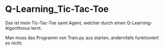 # Q-Learning_Tic-Tac-Toe
Das ist mein Tic-Tac-Toe samt Agent, welcher durch einen Q-Learning-Algorithmus lernt.

Man muss das Programm von Train.py aus starten, andernfalls funktioniert es nicht.
